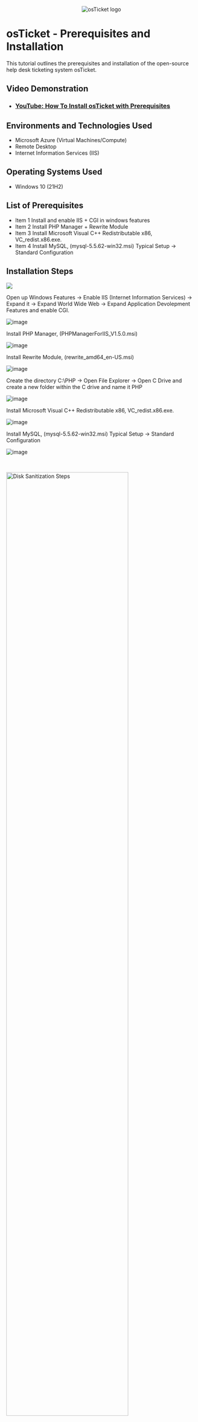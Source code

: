 <p align="center">
<img src="https://i.imgur.com/Clzj7Xs.png" alt="osTicket logo"/>
</p>

<h1>osTicket - Prerequisites and Installation</h1>
This tutorial outlines the prerequisites and installation of the open-source help desk ticketing system osTicket.<br />


<h2>Video Demonstration</h2>

- ### [YouTube: How To Install osTicket with Prerequisites](https://www.youtube.com)

<h2>Environments and Technologies Used</h2>

- Microsoft Azure (Virtual Machines/Compute)
- Remote Desktop
- Internet Information Services (IIS)

<h2>Operating Systems Used </h2>

- Windows 10</b> (21H2)

<h2>List of Prerequisites</h2>

- Item 1 Install and enable IIS + CGI in windows features
- Item 2 Install PHP Manager + Rewrite Module
- Item 3 Install Microsoft Visual C++ Redistributable x86, VC_redist.x86.exe.
- Item 4 Install MySQL, (mysql-5.5.62-win32.msi) Typical Setup -> Standard Configuration


<h2>Installation Steps</h2>

<p>
<img src="![image](https://github.com/user-attachments/assets/d95f32e3-821a-4352-a31b-61765525f14f)
"/>
</p>
<p>

Open up Windows Features -> Enable IIS (Internet Information Services) ->  Expand it -> Expand World Wide Web -> Expand Application Devolepment Features and enable CGI. 


![image](https://github.com/user-attachments/assets/c9288e02-0d7b-4c81-a3b2-438a42a01160)



Install PHP Manager, (PHPManagerForIIS_V1.5.0.msi)


![image](https://github.com/user-attachments/assets/b3426c48-a041-4c78-9611-6cb75de35fcd)



Install Rewrite Module, (rewrite_amd64_en-US.msi)


![image](https://github.com/user-attachments/assets/bb998225-8ce2-4ec8-8228-9beb688d8dee)



Create the directory C:\PHP -> Open File Explorer -> Open C Drive and create a new folder within the C drive and name it PHP


![image](https://github.com/user-attachments/assets/45c705f2-9d0d-4a4a-8746-58a361499577)


 Install Microsoft Visual C++ Redistributable x86, VC_redist.x86.exe.
 

![image](https://github.com/user-attachments/assets/bc010c84-3283-4bad-974a-636ad1b0c230)


Install MySQL, (mysql-5.5.62-win32.msi) Typical Setup -> Standard Configuration


 ![image](https://github.com/user-attachments/assets/c176992f-19d7-4f2e-a693-436f28c7fcf6)






<br />

<p>
<img src="https://i.imgur.com/DJmEXEB.png" height="80%" width="80%" alt="Disk Sanitization Steps"/>
</p>
<p>
Lorem ipsum dolor sit amet, consectetur adipiscing elit, sed do eiusmod tempor incididunt ut labore et dolore magna aliqua. Ut enim ad minim veniam, quis nostrud exercitation ullamco laboris nisi ut aliquip ex ea commodo consequat. Duis aute irure dolor in reprehenderit in voluptate velit esse cillum dolore eu fugiat nulla pariatur.
</p>
<br />

<p>
<img src="https://i.imgur.com/DJmEXEB.png" height="80%" width="80%" alt="Disk Sanitization Steps"/>
</p>
<p>
Lorem ipsum dolor sit amet, consectetur adipiscing elit, sed do eiusmod tempor incididunt ut labore et dolore magna aliqua. Ut enim ad minim veniam, quis nostrud exercitation ullamco laboris nisi ut aliquip ex ea commodo consequat. Duis aute irure dolor in reprehenderit in voluptate velit esse cillum dolore eu fugiat nulla pariatur.
</p>
<br />
